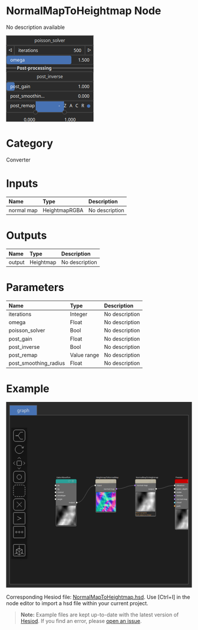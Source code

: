 
NormalMapToHeightmap Node
=========================


No description available



![img](../../images/nodes/NormalMapToHeightmap_settings.png)


# Category


Converter
# Inputs

|Name|Type|Description|
| :--- | :--- | :--- |
|normal map|HeightmapRGBA|No description|

# Outputs

|Name|Type|Description|
| :--- | :--- | :--- |
|output|Heightmap|No description|

# Parameters

|Name|Type|Description|
| :--- | :--- | :--- |
|iterations|Integer|No description|
|omega|Float|No description|
|poisson_solver|Bool|No description|
|post_gain|Float|No description|
|post_inverse|Bool|No description|
|post_remap|Value range|No description|
|post_smoothing_radius|Float|No description|

# Example


![img](../../images/nodes/NormalMapToHeightmap_hsd_example.png)

Corresponding Hesiod file: [NormalMapToHeightmap.hsd](../../examples/NormalMapToHeightmap.hsd). Use [Ctrl+I] in the node editor to import a hsd file within your current project. 

> **Note:** Example files are kept up-to-date with the latest version of [Hesiod](https://github.com/otto-link/Hesiod).
> If you find an error, please [open an issue](https://github.com/otto-link/Hesiod/issues).

